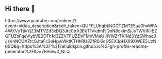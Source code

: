 ## Hi there 👋

<!--
**diallo100/diallo100** is a ✨ _special_ ✨ repository because its `README.md` (this file) appears on your GitHub profile.

Here are some ideas to get you started:

- 🔭 I’m currently working on ...
- 🌱 I’m currently learning ...
- 👯 I’m looking to collaborate on ...
- 🤔 I’m looking for help with ...
- 💬 Ask me about ...
- 📫 How to reach me: ...
- 😄 Pronouns: ...
- ⚡ Fun fact: ...
-->https://www.youtube.com/redirect?event=video_description&redir_token=QUFFLUhqbkNGOTZMTE5ua0hnWFA4WXVyTjlvYjZ3MTVZd3xBQ3Jtc0trX3BkT1VkdmFjQnNBcklmSjJsTWVtRllEZGFUZnFqeVIybVE2OTh1d3ZZVFFUZDVFMnVMeUJiYWZrTXlNd3YzSWhoc3JsVnNCUXZtcGJtaFc3eHpwWktKTHhRU3ZfR0l6cG5EX3pHX09XWEE5UzN0SQ&q=https%3A%2F%2Frahuldkjain.github.io%2Fgh-profile-readme-generator%2F&v=7FHiew0_NLQ

